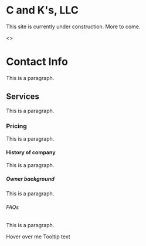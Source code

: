 # C and K's, LLC

<html>
  <body>
    This site is currently under construction.  More to come.
  </body>

<<style>a:active {color: #0000FF}</style>>
  <title>C & K's, LLC</title>
  <link rel="stylesheet" type="text/css" href="CECT.css">
</head>
  <head>
    <body>
    </body>
  </head>

  <head>
    <body>
    </body>
   </head>
</html>

  <h1>Contact Info</h1>
    <p>This is a paragraph.</p>

  <h2>Services</h2>
    <p>This is a paragraph.</p>

  <h3>Pricing</h3>
    <p>This is a paragraph.</p>

  <h4>History of company</h4>
    <p>This is a paragraph.</p>

  <h5>Owner background</h5>
    <p>This is a paragraph.</p>

  <h6>FAQs</h6>
    <p>This is a paragraph.</p>

</body>

<div class="tooltip">Hover over me
  <span class="tooltiptext">Tooltip text</span>
</div>
